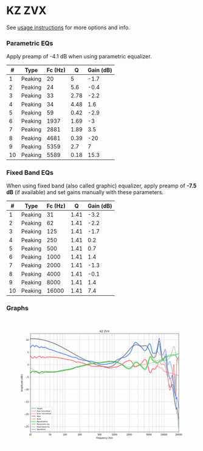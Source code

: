 # KZ ZVX
See [usage instructions](https://github.com/jaakkopasanen/AutoEq#usage) for more options and info.

### Parametric EQs
Apply preamp of -4.1 dB when using parametric equalizer.

|   # | Type    |   Fc (Hz) |    Q |   Gain (dB) |
|-----|---------|-----------|------|-------------|
|   1 | Peaking |        20 | 5    |        -1.7 |
|   2 | Peaking |        24 | 5.6  |        -0.4 |
|   3 | Peaking |        33 | 2.78 |        -2.2 |
|   4 | Peaking |        34 | 4.48 |         1.6 |
|   5 | Peaking |        59 | 0.42 |        -2.9 |
|   6 | Peaking |      1937 | 1.69 |        -3   |
|   7 | Peaking |      2881 | 1.89 |         3.5 |
|   8 | Peaking |      4681 | 0.39 |       -20   |
|   9 | Peaking |      5359 | 2.7  |         7   |
|  10 | Peaking |      5589 | 0.18 |        15.3 |

### Fixed Band EQs
When using fixed band (also called graphic) equalizer, apply preamp of **-7.5 dB** (if available) and set gains manually with these parameters.

|   # | Type    |   Fc (Hz) |    Q |   Gain (dB) |
|-----|---------|-----------|------|-------------|
|   1 | Peaking |        31 | 1.41 |        -3.2 |
|   2 | Peaking |        62 | 1.41 |        -2.2 |
|   3 | Peaking |       125 | 1.41 |        -1.7 |
|   4 | Peaking |       250 | 1.41 |         0.2 |
|   5 | Peaking |       500 | 1.41 |         0.7 |
|   6 | Peaking |      1000 | 1.41 |         1.4 |
|   7 | Peaking |      2000 | 1.41 |        -1.3 |
|   8 | Peaking |      4000 | 1.41 |        -0.1 |
|   9 | Peaking |      8000 | 1.41 |         1.4 |
|  10 | Peaking |     16000 | 1.41 |         7.4 |

### Graphs
![](./KZ%20ZVX.png)
